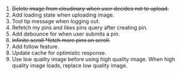 1. ~~Delete image from cloudinary when user decides not to upload.~~
2. Add loading state when uploading image.
3. Tool tip message when logging out.
4. Refetch my pins and likes pins query after creating pin.
5. Add debounce for when user submits a pin.
6. ~~Infinite scroll *fetch more pins on scroll.~~
7. Add follow feature.
8. Update cache for optimistic response.
9. Use low quality image before using high quality image. When high quality image loads, replace low quality image.
